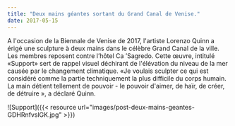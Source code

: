 ```yaml
---
title: "Deux mains géantes sortant du Grand Canal de Venise."
date: 2017-05-15
--- 
```

A l'occasion de la Biennale de Venise de 2017, l'artiste Lorenzo Quinn a érigé une sculpture à deux mains dans le célèbre Grand Canal de la ville. Les membres reposent contre l’hôtel Ca ’Sagredo. Cette œuvre, intitulé «Support» sert de rappel visuel déchirant de l'élévation du niveau de la mer causée par le changement climatique. «Je voulais sculpter ce qui est considéré comme la partie techniquement la plus difficile du corps humain. La main détient tellement de pouvoir - le pouvoir d'aimer, de haïr, de créer, de détruire », a déclaré Quinn.

![Support]({{< resource url="images/post-deux-mains-geantes-GDHRnfvslGK.jpg" >}})